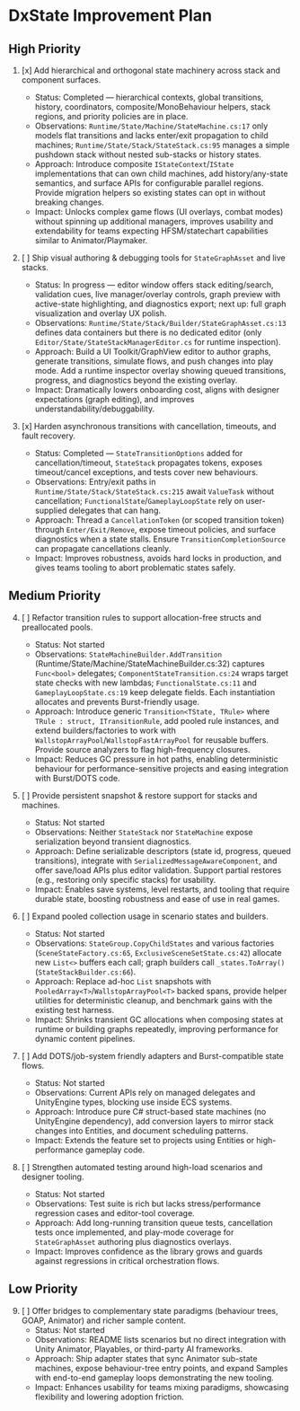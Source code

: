 # DxState Improvement Plan

## High Priority
1. [x] Add hierarchical and orthogonal state machinery across stack and component surfaces.
   - Status: Completed — hierarchical contexts, global transitions, history, coordinators, composite/MonoBehaviour helpers, stack regions, and priority policies are in place.
   - Observations: `Runtime/State/Machine/StateMachine.cs:17` only models flat transitions and lacks enter/exit propagation to child machines; `Runtime/State/Stack/StateStack.cs:95` manages a simple pushdown stack without nested sub-stacks or history states.
   - Approach: Introduce composite `IStateContext`/`IState` implementations that can own child machines, add history/any-state semantics, and surface APIs for configurable parallel regions. Provide migration helpers so existing states can opt in without breaking changes.
   - Impact: Unlocks complex game flows (UI overlays, combat modes) without spinning up additional managers, improves usability and extendability for teams expecting HFSM/statechart capabilities similar to Animator/Playmaker.

2. [ ] Ship visual authoring & debugging tools for `StateGraphAsset` and live stacks.
   - Status: In progress — editor window offers stack editing/search, validation cues, live manager/overlay controls, graph preview with active-state highlighting, and diagnostics export; next up: full graph visualization and overlay UX polish.
   - Observations: `Runtime/State/Stack/Builder/StateGraphAsset.cs:13` defines data containers but there is no dedicated editor (only `Editor/State/StateStackManagerEditor.cs` for runtime inspection).
   - Approach: Build a UI Toolkit/GraphView editor to author graphs, generate transitions, simulate flows, and push changes into play mode. Add a runtime inspector overlay showing queued transitions, progress, and diagnostics beyond the existing overlay.
   - Impact: Dramatically lowers onboarding cost, aligns with designer expectations (graph editing), and improves understandability/debuggability.

3. [x] Harden asynchronous transitions with cancellation, timeouts, and fault recovery.
   - Status: Completed — `StateTransitionOptions` added for cancellation/timeout, `StateStack` propagates tokens, exposes timeout/cancel exceptions, and tests cover new behaviours.
   - Observations: Entry/exit paths in `Runtime/State/Stack/StateStack.cs:215` await `ValueTask` without cancellation; `FunctionalState`/`GameplayLoopState` rely on user-supplied delegates that can hang.
   - Approach: Thread a `CancellationToken` (or scoped transition token) through `Enter/Exit/Remove`, expose timeout policies, and surface diagnostics when a state stalls. Ensure `TransitionCompletionSource` can propagate cancellations cleanly.
   - Impact: Improves robustness, avoids hard locks in production, and gives teams tooling to abort problematic states safely.

## Medium Priority
4. [ ] Refactor transition rules to support allocation-free structs and preallocated pools.
   - Status: Not started
   - Observations: `StateMachineBuilder.AddTransition` (Runtime/State/Machine/StateMachineBuilder.cs:32) captures `Func<bool>` delegates; `ComponentStateTransition.cs:24` wraps target state checks with new lambdas; `FunctionalState.cs:11` and `GameplayLoopState.cs:19` keep delegate fields. Each instantiation allocates and prevents Burst-friendly usage.
   - Approach: Introduce generic `Transition<TState, TRule>` where `TRule : struct, ITransitionRule`, add pooled rule instances, and extend builders/factories to work with `WallstopArrayPool`/`WallstopFastArrayPool` for reusable buffers. Provide source analyzers to flag high-frequency closures.
   - Impact: Reduces GC pressure in hot paths, enabling deterministic behaviour for performance-sensitive projects and easing integration with Burst/DOTS code.

5. [ ] Provide persistent snapshot & restore support for stacks and machines.
   - Status: Not started
   - Observations: Neither `StateStack` nor `StateMachine` expose serialization beyond transient diagnostics.
   - Approach: Define serializable descriptors (state id, progress, queued transitions), integrate with `SerializedMessageAwareComponent`, and offer save/load APIs plus editor validation. Support partial restores (e.g., restoring only specific stacks) for usability.
   - Impact: Enables save systems, level restarts, and tooling that require durable state, boosting robustness and ease of use in real games.

6. [ ] Expand pooled collection usage in scenario states and builders.
   - Status: Not started
   - Observations: `StateGroup.CopyChildStates` and various factories (`SceneStateFactory.cs:65`, `ExclusiveSceneSetState.cs:42`) allocate new `List<>` buffers each call; graph builders call `_states.ToArray()` (`StateStackBuilder.cs:66`).
   - Approach: Replace ad-hoc `List` snapshots with `PooledArray<T>`/`WallstopArrayPool<T>` backed spans, provide helper utilities for deterministic cleanup, and benchmark gains with the existing test harness.
   - Impact: Shrinks transient GC allocations when composing states at runtime or building graphs repeatedly, improving performance for dynamic content pipelines.

7. [ ] Add DOTS/job-system friendly adapters and Burst-compatible state flows.
   - Status: Not started
   - Observations: Current APIs rely on managed delegates and UnityEngine types, blocking use inside ECS systems.
   - Approach: Introduce pure C# struct-based state machines (no UnityEngine dependency), add conversion layers to mirror stack changes into Entities, and document scheduling patterns.
   - Impact: Extends the feature set to projects using Entities or high-performance gameplay code.

8. [ ] Strengthen automated testing around high-load scenarios and designer tooling.
   - Status: Not started
   - Observations: Test suite is rich but lacks stress/performance regression cases and editor-tool coverage.
   - Approach: Add long-running transition queue tests, cancellation tests once implemented, and play-mode coverage for `StateGraphAsset` authoring plus diagnostics overlays.
   - Impact: Improves confidence as the library grows and guards against regressions in critical orchestration flows.

## Low Priority
9. [ ] Offer bridges to complementary state paradigms (behaviour trees, GOAP, Animator) and richer sample content.
   - Status: Not started
   - Observations: README lists scenarios but no direct integration with Unity Animator, Playables, or third-party AI frameworks.
   - Approach: Ship adapter states that sync Animator sub-state machines, expose behaviour-tree entry points, and expand Samples with end-to-end gameplay loops demonstrating the new tooling.
   - Impact: Enhances usability for teams mixing paradigms, showcasing flexibility and lowering adoption friction.
